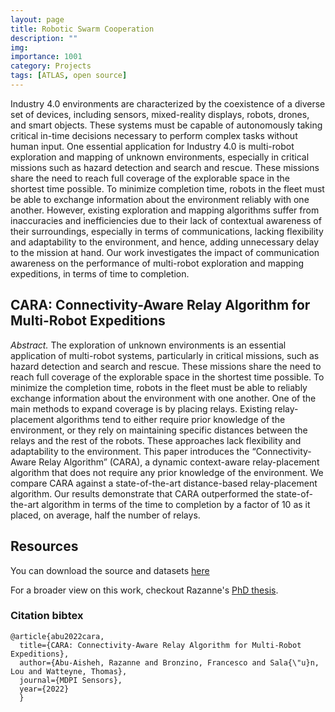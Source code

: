 ```yaml
---
layout: page
title: Robotic Swarm Cooperation
description: ""
img: 
importance: 1001
category: Projects
tags: [ATLAS, open source]
---
```


Industry 4.0 environments are characterized by the coexistence of a diverse set
of devices, including sensors, mixed-reality displays, robots, drones, and smart
objects. These systems must be capable of autonomously taking critical in-time
decisions necessary to perform complex tasks without human input. One essential
application for Industry 4.0 is multi-robot exploration and mapping of unknown
environments, especially in critical missions such as hazard detection and
search and rescue. These missions share the need to reach full coverage of the
explorable space in the shortest time possible. To minimize completion time,
robots in the fleet must be able to exchange information about the environment
reliably with one another. However, existing exploration and mapping algorithms
suffer from inaccuracies and inefficiencies due to their lack of contextual
awareness of their surroundings, especially in terms of communications, lacking
flexibility and adaptability to the environment, and hence, adding unnecessary
delay to the mission at hand. Our work investigates the impact of communication
awareness on the performance of multi-robot exploration and mapping expeditions,
in terms of time to completion. 

## CARA: Connectivity-Aware Relay Algorithm for Multi-Robot Expeditions

*Abstract.* The exploration of unknown environments is an essential application of multi-robot
systems, particularly in critical missions, such as hazard detection and search and rescue. These
missions share the need to reach full coverage of the explorable space in the shortest time possible.
To minimize the completion time, robots in the fleet must be able to reliably exchange information
about the environment with one another. One of the main methods to expand coverage is by
placing relays. Existing relay-placement algorithms tend to either require prior knowledge of the
environment, or they rely on maintaining specific distances between the relays and the rest of the
robots. These approaches lack flexibility and adaptability to the environment. This paper introduces
the “Connectivity-Aware Relay Algorithm” (CARA), a dynamic context-aware relay-placement
algorithm that does not require any prior knowledge of the environment. We compare CARA against
a state-of-the-art distance-based relay-placement algorithm. Our results demonstrate that CARA
outperformed the state-of-the-art algorithm in terms of the time to completion by a factor of 10 as it
placed, on average, half the number of relays.

## Resources
You can download the source and datasets [here](https://github.com/openwsn-berkeley/Atlas)

For a broader view on this work, checkout Razanne's [PhD thesis](https://hal.science/tel-04017864/file/ABU_AISHEH_Razane_these_2023.pdf).

### Citation bibtex
```
@article{abu2022cara,
  title={CARA: Connectivity-Aware Relay Algorithm for Multi-Robot Expeditions},
  author={Abu-Aisheh, Razanne and Bronzino, Francesco and Sala{\"u}n, Lou and Watteyne, Thomas},
  journal={MDPI Sensors},
  year={2022}
  }
```
